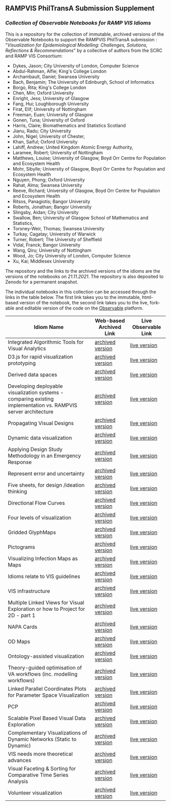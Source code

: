 ## RAMPVIS PhilTransA Submission Supplement
### _Collection of Observable Notebooks for RAMP VIS Idioms_

This is a repository for the collection of immutable, archived versions of the Observable Notebooks to support the RAMPVIS PhilTransA submission : "_Visualization for Epidemiological Modelling: Challenges, Solutions, Reflections & Recommendations_" by a collective of authors from the SCRC and RAMP VIS Consortium:

- Dykes, Jason; City University of London, Computer Science
- Abdul-Rahman, Alfie; King's College London
- Archambault, Daniel; Swansea University
- Bach, Benjamin; The University of Edinburgh, School of Informatics
- Borgo, Rita; King's College London
- Chen, Min; Oxford University
- Enright, Jess; University of Glasgow
- Fang, Hui; Loughborough University
- Firat, Elif; University of Nottingham
- Freeman, Euan; University of Glasgow
- Gonen, Tuna; University of Oxford
- Harris, Claire; Biomathematics and Statistics Scotland
- Jianu, Radu; City University
- John, Nigel; University of Chester,
- Khan, Saiful; Oxford University
- Lahiff, Andrew; United Kingdom Atomic Energy Authority,
- Laramee, Robert; University of Nottingham
- Matthews, Louise; University of Glasgow, Boyd Orr Centre for Population and Ecosystem Health
- Mohr, Sibylle; University of Glasgow, Boyd Orr Centre for Population and Ecosystem Health
- Nguyen, Phong; Oxford University
- Rahat, Alma; Swansea University
- Reeve, Richard; University of Glasgow, Boyd Orr Centre for Population and Ecosystem Health
- Ritsos, Panagiotis; Bangor University
- Roberts, Jonathan; Bangor University
- Slingsby, Aidan; City University
- Swallow, Ben; University of Glasgow School of Mathematics and Statistics,
- Torsney-Weir, Thomas; Swansea University
- Turkay, Cagatay; University of Warwick
- Turner, Robert; The University of Sheffield
- Vidal, Franck; Bangor University
- Wang, Qiru; University of Nottingham
- Wood, Jo; City University of London, Computer Science
- Xu, Kai; Middlesex University

The repository and the links to the archived versions of the idioms are the versions of the notebooks on *21.11.2021*. The repository is also deposited to Zenodo for a permanent snapshot.


The individual notebooks in this collection can be accessed through the links in the table below. The first link takes you to the immutable, html-based version of the notebook, the second link takes you to the live, fork-able and editable version of the code on the [Observable](https://observablehq.com/) platform.


| Idiom Name  | Web-based Archived Link | Live Observable Link |
| ------------- | ------------- | ------------- |
| Integrated Algorithmic Tools for Visual Analytics | [archived version](https://ramp-vis.github.io/RAMPVIS-PhilTransA-Supplement/ObservableNotebooks/Algorithms/) | [live version](https://observablehq.com/@lborohfang/rampvis-idiom-integrated-algorithmic-tools-for-visual-ana) |
| D3.js for rapid visualization prototyping | [archived version](https://ramp-vis.github.io/RAMPVIS-PhilTransA-Supplement/ObservableNotebooks/D3/) | [live version](https://observablehq.com/d/071ee158d5418d96) |
| Derived data spaces | [archived version](https://ramp-vis.github.io/RAMPVIS-PhilTransA-Supplement/ObservableNotebooks/DDS/) | [live version](https://observablehq.com/d/78b20aa4152547e2) |
| Developing deployable visualization systems - comparing existing implementation vs. RAMPVIS server architecture | [archived version](https://ramp-vis.github.io/RAMPVIS-PhilTransA-Supplement/ObservableNotebooks/Deploy/) | [live version](https://observablehq.com/d/e7dc9a1ffd763d73) |
| Propagating Visual Designs | [archived version](https://ramp-vis.github.io/RAMPVIS-PhilTransA-Supplement/ObservableNotebooks/DesignProp/) | [live version](https://observablehq.com/d/87a416cd4468fff0) |
| Dynamic data visualization | [archived version](https://ramp-vis.github.io/RAMPVIS-PhilTransA-Supplement/ObservableNotebooks/DynamicData/) | [live version](https://observablehq.com/d/e635bbb87b89b463) |
| Applying Design Study Methodology in an Emergency Response | [archived version](https://ramp-vis.github.io/RAMPVIS-PhilTransA-Supplement/ObservableNotebooks/ERDS/) | [live version](https://observablehq.com/d/2e98f8d7f3cf5c08) |
| Represent error and uncertainty | [archived version](https://ramp-vis.github.io/RAMPVIS-PhilTransA-Supplement/ObservableNotebooks/Error/) | [live version](https://observablehq.com/@henryqw/represent-error-and-uncertainty) |
| Five sheets, for design /ideation thinking | [archived version](https://ramp-vis.github.io/RAMPVIS-PhilTransA-Supplement/ObservableNotebooks/FiveSheets/) | [live version](https://observablehq.com/@jcrbrts/rampvis-idioms-fds) |
| Directional Flow Curves | [archived version](https://ramp-vis.github.io/RAMPVIS-PhilTransA-Supplement/ObservableNotebooks/FlowCurve/) | [live version](https://observablehq.com/@jwolondon/rampvis_idiom_directional_flow_curves) |
| Four levels of visualization | [archived version](https://ramp-vis.github.io/RAMPVIS-PhilTransA-Supplement/ObservableNotebooks/FourLevels/) | [live version](https://observablehq.com/d/a9aaed2f31718620) |
| Gridded GlyphMaps | [archived version](https://ramp-vis.github.io/RAMPVIS-PhilTransA-Supplement/ObservableNotebooks/GlyphMap/) | [live version](https://observablehq.com/@aidans/rampvis-idiom-gridded-glyphmaps) |
| Pictograms | [archived version](https://ramp-vis.github.io/RAMPVIS-PhilTransA-Supplement/ObservableNotebooks/Glyphs/) | [live version](https://observablehq.com/@ritsosp/rampvis-idioms-pictograms) |
| Visualizing Infection Maps as Maps | [archived version](https://ramp-vis.github.io/RAMPVIS-PhilTransA-Supplement/ObservableNotebooks/GMap/) | [live version](https://observablehq.com/@kaimdx/rampvis-idiom-gmap) |
| Idioms relate to VIS guidelines | [archived version](https://ramp-vis.github.io/RAMPVIS-PhilTransA-Supplement/ObservableNotebooks/Guidelines/) | [live version](https://observablehq.com/d/bb1d4a08de896005) |
| VIS infrastructure | [archived version](https://ramp-vis.github.io/RAMPVIS-PhilTransA-Supplement/ObservableNotebooks/Infra/) | [live version](https://observablehq.com/d/54c8641168c013ea) |
| Multiple Linked Views for Visual Exploration or how to Project for 2D - part 1 | [archived version](https://ramp-vis.github.io/RAMPVIS-PhilTransA-Supplement/ObservableNotebooks/LinkedViews/) | [live version](https://observablehq.com/@henryqw/multiple-linked-views) |
| NAPA Cards | [archived version](https://ramp-vis.github.io/RAMPVIS-PhilTransA-Supplement/ObservableNotebooks/NapaCards/) | [live version](https://observablehq.com/@ritsosp/rampvis-idioms-narrative-design-patterns) |
| OD Maps | [archived version](https://ramp-vis.github.io/RAMPVIS-PhilTransA-Supplement/ObservableNotebooks/ODMaps/) | [live version](https://observablehq.com/@jwolondon/rampvis_idiom_odmap) |
| Ontology-assisted visualization | [archived version](https://ramp-vis.github.io/RAMPVIS-PhilTransA-Supplement/ObservableNotebooks/Ontology/) | [live version](https://observablehq.com/d/596df309c41cca50) |
| Theory-guided optimisation of VA workflows (inc. modelling workflows) | [archived version](https://ramp-vis.github.io/RAMPVIS-PhilTransA-Supplement/ObservableNotebooks/Optimal/) | [live version](https://observablehq.com/d/087e459840b2b478) |
| Linked Parallel Coordinates Plots for Parameter Space Visualization | [archived version](https://ramp-vis.github.io/RAMPVIS-PhilTransA-Supplement/ObservableNotebooks/ParamSpace/) | [live version](https://observablehq.com/d/7d339207ef90c483) |
| PCP | [archived version](https://ramp-vis.github.io/RAMPVIS-PhilTransA-Supplement/ObservableNotebooks/PCP/) | [live version](https://observablehq.com/d/c3a628d8bd4fe8fe) |
| Scalable Pixel Based Visual Data Exploration | [archived version](https://ramp-vis.github.io/RAMPVIS-PhilTransA-Supplement/ObservableNotebooks/Pixels/) | [live version](https://observablehq.com/d/880d234e47a1ed24) |
| Complementary Visualizations of Dynamic Networks (Static to Dynamic) | [archived version](https://ramp-vis.github.io/RAMPVIS-PhilTransA-Supplement/ObservableNotebooks/TempNet/) | [live version](https://observablehq.com/d/43927395f6cb890c) |
| VIS needs more theoretical advances | [archived version](https://ramp-vis.github.io/RAMPVIS-PhilTransA-Supplement/ObservableNotebooks/Theory/) | [live version](https://observablehq.com/d/ac04bb76a1ec0dd4) |
| Visual Faceting \& Sorting for Comparative Time Series Analysis | [archived version](https://ramp-vis.github.io/RAMPVIS-PhilTransA-Supplement/ObservableNotebooks/VisCon/) | [live version](https://observablehq.com/d/4aebb875cacaef3a) |
| Volunteer visualization | [archived version](https://ramp-vis.github.io/RAMPVIS-PhilTransA-Supplement/ObservableNotebooks/VolunteerVIS/) | [live version](https://observablehq.com/d/efe6c1c90c625bec) |
